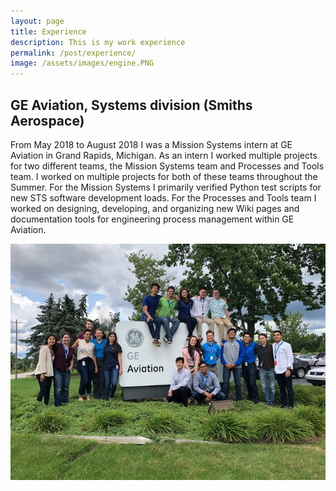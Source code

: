 ```yaml
---
layout: page
title: Experience
description: This is my work experience
permalink: /post/experience/
image: /assets/images/engine.PNG
---
```


## GE Aviation, Systems division (Smiths Aerospace)

From May 2018 to August 2018 I was a Mission Systems intern at GE Aviation in Grand Rapids, Michigan.  As an intern I worked multiple projects for two different teams, the Mission Systems team and Processes and Tools team.  I worked on multiple projects for both of these teams throughout the Summer.  For the Mission Systems I primarily verified Python test scripts for new STS software development loads.  For the Processes and Tools team I worked on designing, developing, and organizing new Wiki pages and documentation tools for engineering process management within GE Aviation.

![GE Aviation Group Photo](/assets/images/geGroupPic.png)